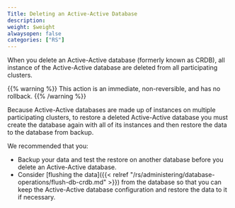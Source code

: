 ```yaml
---
Title: Deleting an Active-Active Database
description:
weight: $weight
alwaysopen: false
categories: ["RS"]
---
```

When you delete an Active-Active database  (formerly known as CRDB),
all instance of the Active-Active database are deleted from all participating clusters.

{{% warning %}}
This action is an immediate, non-reversible, and has no rollback.
{{% /warning %}}

Because Active-Active databases are made up of instances on multiple participating clusters,
to restore a deleted Active-Active database you must create the database again with all of its instances
and then restore the data to the database from backup.

We recommended that you:

- Backup your data and test the restore on another database before you delete an Active-Active database.
- Consider [flushing the data]({{< relref "/rs/administering/database-operations/flush-db-crdb.md" >}}) from the database
    so that you can keep the Active-Active database configuration and restore the data to it if necessary.
